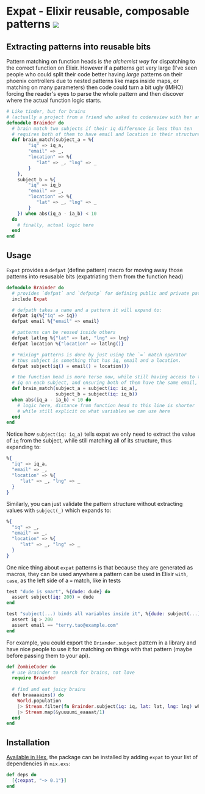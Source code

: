 # Expat - Elixir reusable, composable patterns <a href="https://travis-ci.org/vic/expat"><img src="https://travis-ci.org/vic/expat.svg"></a>

## Extracting patterns into reusable bits

Pattern matching on function heads is *the alchemist way* for dispatching to the
correct function on Elixir. However if a patterns get very large (I've seen people who could split their code better having _large_ patterns on their phoenix controllers due to nested patterns like maps inside maps, or matching on many parameters) then code could turn a bit ugly (IMHO) forcing the reader's eyes to parse the whole pattern and then discover where the actual
function logic starts.

```elixir
# Like tinder, but for brains
# (actually a project from a friend who asked to codereview with her and thus expat was born)
defmodule Brainder do
  # brain match two subjects if their iq difference is less than ten
  # requires both of them to have email and location in their structure
  def brain_match(subject_a = %{
        "iq" => iq_a,
        "email" => _,
        "location" => %{
           "lat" => _, "lng" => _
        }
    }, 
    subject_b = %{
        "iq" => iq_b
        "email" => _,
        "location" => %{
           "lat" => _, "lng" => _
        }
    }) when abs(iq_a - ia_b) < 10 
  do
    # finally, actual logic here
  end
end
```

## Usage

`Expat` provides a `defpat` (define pattern) macro for moving away those patterns into resusable bits (expatriating them from the function head)

```elixir
defmodule Brainder do
  # provides `defpat` and `defpatp` for defining public and private patterns.
  include Expat

  # defpath takes a name and a pattern it will expand to:
  defpat iq(%{"iq" => iq})
  defpat email %{"email" => email}

  # patterns can be reused inside others
  defpat latlng %{"lat" => lat, "lng" => lng}
  defpat location %{"location" => latlng()}

  # *mixing* patterns is done by just using the `=` match operator
  # thus subject is something that has iq, email and a location.
  defpat subject(iq() = email() = location())

  # the function head is more terse now, while still having access to the inner
  # iq on each subject, and ensuring both of them have the same email, location fields
  def brain_match(subject_a = subject(iq: iq_a), 
                  subject_b = subject(iq: iq_b))
  when abs(iq_a - ia_b) < 10 do
    # logic here, distance from function head to this line is shorter
    # while still explicit on what variables we can use here
  end
end
```

Notice how `subject(iq: iq_a)` tells expat we only need to extract the value of `iq` from
the subject, while still matching all of its structure, thus expanding to: 

```elixir
%{
  "iq" => iq_a,
  "email" => _,
  "location" => %{
     "lat" => _, "lng" => _
  }
}
```

Similarly, you can just validate the pattern structure without extracting values with `subject(_)` which expands to:

```elixir
%{
  "iq" => _,
  "email" => _,
  "location" => %{
     "lat" => _, "lng" => _
  }
}
```

One nice thing about `expat` patterns is that because they are generated as macros, they can be used anywhere a
pattern can be used in Elixir `with`, `case`, as the left side of a `=` match, like in tests

```elixir
test "dude is smart", %{dude: dude} do
  assert subject(iq: 200) = dude
end

test "subject(...) binds all variables inside it", %{dude: subject(...)} do
  assert iq > 200
  assert email == "terry.tao@example.com"
end
`````

For example, you could export the `Briander.subject` pattern in a library and have nice people to use it for matching on things with that pattern (maybe before passing them to your api).

```elixir
def ZombieCoder do
  # use Brainder to search for brains, not love
  require Brainder
 
  # find and eat juicy brains
  def braaaaains() do
    World.population
    |> Stream.filter(fn Brainder.subject(iq: iq, lat: lat, lng: lng) where iq > 200 -> {lat, lng} end)
    |> Stream.map(&yuuuumi_eaaaat/1)
  end
end
```


## Installation

[Available in Hex](https://hex.pm/packages/expat), the package can be installed
by adding `expat` to your list of dependencies in `mix.exs`:

```elixir
def deps do
  [{:expat, "~> 0.1"}]
end
```
 

